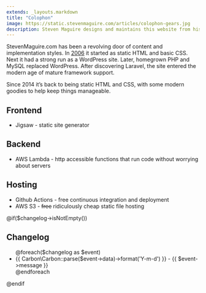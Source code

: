 ```yaml
---
extends: _layouts.markdown
title: "Colophon"
image: https://static.stevenmaguire.com/articles/colophon-gears.jpg
description: Steven Maguire designs and maintains this website from his home in Chicago, Illinois. Codeship.com builds and deploys the site to an AWS S3 bucket.
---
```


StevenMaguire.com has been a revolving door of content and implementation styles. In [2006](https://web.archive.org/web/*/stevenmaguire.com) it started as static HTML and basic CSS. Next it had a strong run as a WordPress site. Later, homegrown PHP and MySQL replaced WordPress. After discovering Laravel, the site entered the modern age of mature framework support.

Since 2014 it’s back to being static HTML and CSS, with some modern goodies to help keep things manageable.

## Frontend

<ul>
    <li>Jigsaw - static site generator</li>
</ul>

## Backend

<ul>
    <li>AWS Lambda - http accessible functions that run code without worrying about servers</li>
</ul>

## Hosting

<ul>
    <li>Github Actions - free continuous integration and deployment</li>
    <li>AWS S3 - <strike>free</strike> ridiculously cheap static file hosting</li>
</ul>


@if($changelog->isNotEmpty())
## Changelog

<ul>
    @foreach($changelog as $event)
    <li>{{ Carbon\Carbon::parse($event->data)->format('Y-m-d') }} - {{ $event->message }}</li>
    @endforeach
</ul>
@endif
